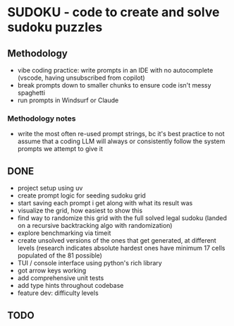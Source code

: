 # SUDOKU - code to create and solve sudoku puzzles

## Methodology
- vibe coding practice: write prompts in an IDE with no autocomplete (vscode, having unsubscribed from copilot)
- break prompts down to smaller chunks to ensure code isn't messy spaghetti  
- run prompts in Windsurf or Claude

### Methodology notes
- write the most often re-used prompt strings, bc it's best practice to not assume that a coding LLM will always or consistently follow the system prompts we attempt to give it

## DONE
- project setup using uv
- create prompt logic for seeding sudoku grid
- start saving each prompt i get along with what its result was
- visualize the grid, how easiest to show this
- find way to randomize this grid with the full solved legal sudoku
    (landed on a recursive backtracking algo with randomization)
- explore benchmarking via timeit
- create unsolved versions of the ones that get generated, at different levels (research indicates absolute hardest ones have minimum 17 cells populated of the 81 possible)
- TUI / console interface using python's rich library
- got arrow keys working
- add comprehensive unit tests
- add type hints throughout codebase
- feature dev: difficulty levels

## TODO
